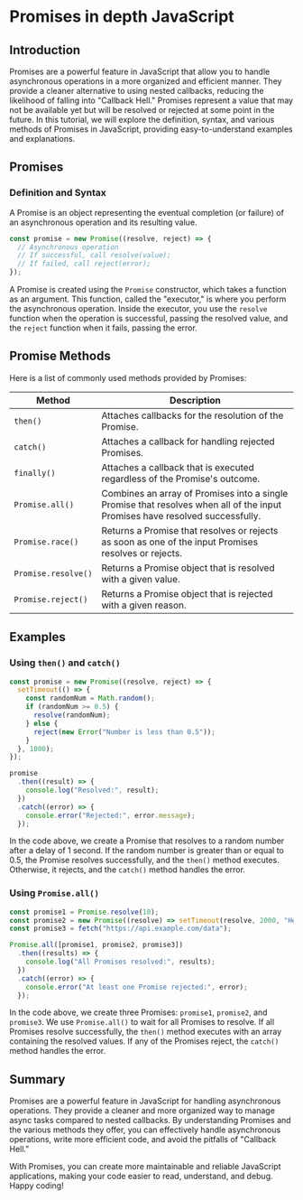 # Promises in depth JavaScript
## Introduction

Promises are a powerful feature in JavaScript that allow you to handle asynchronous operations in a more organized and efficient manner. They provide a cleaner alternative to using nested callbacks, reducing the likelihood of falling into "Callback Hell." Promises represent a value that may not be available yet but will be resolved or rejected at some point in the future. In this tutorial, we will explore the definition, syntax, and various methods of Promises in JavaScript, providing easy-to-understand examples and explanations.

## Promises

### Definition and Syntax

A Promise is an object representing the eventual completion (or failure) of an asynchronous operation and its resulting value.

```javascript
const promise = new Promise((resolve, reject) => {
  // Asynchronous operation
  // If successful, call resolve(value);
  // If failed, call reject(error);
});
```

A Promise is created using the `Promise` constructor, which takes a function as an argument. This function, called the "executor," is where you perform the asynchronous operation. Inside the executor, you use the `resolve` function when the operation is successful, passing the resolved value, and the `reject` function when it fails, passing the error.

## Promise Methods

Here is a list of commonly used methods provided by Promises:

| Method            | Description                                                                                                                  |
| ----------------- | ---------------------------------------------------------------------------------------------------------------------------- |
| `then()`          | Attaches callbacks for the resolution of the Promise.                                                                       |
| `catch()`         | Attaches a callback for handling rejected Promises.                                                                         |
| `finally()`       | Attaches a callback that is executed regardless of the Promise's outcome.                                                   |
| `Promise.all()`   | Combines an array of Promises into a single Promise that resolves when all of the input Promises have resolved successfully. |
| `Promise.race()`  | Returns a Promise that resolves or rejects as soon as one of the input Promises resolves or rejects.                        |
| `Promise.resolve()` | Returns a Promise object that is resolved with a given value.                                                               |
| `Promise.reject()`  | Returns a Promise object that is rejected with a given reason.                                                              |

## Examples

### Using `then()` and `catch()`

```javascript
const promise = new Promise((resolve, reject) => {
  setTimeout(() => {
    const randomNum = Math.random();
    if (randomNum >= 0.5) {
      resolve(randomNum);
    } else {
      reject(new Error("Number is less than 0.5"));
    }
  }, 1000);
});

promise
  .then((result) => {
    console.log("Resolved:", result);
  })
  .catch((error) => {
    console.error("Rejected:", error.message);
  });
```

In the code above, we create a Promise that resolves to a random number after a delay of 1 second. If the random number is greater than or equal to 0.5, the Promise resolves successfully, and the `then()` method executes. Otherwise, it rejects, and the `catch()` method handles the error.

### Using `Promise.all()`

```javascript
const promise1 = Promise.resolve(10);
const promise2 = new Promise((resolve) => setTimeout(resolve, 2000, "Hello"));
const promise3 = fetch("https://api.example.com/data");

Promise.all([promise1, promise2, promise3])
  .then((results) => {
    console.log("All Promises resolved:", results);
  })
  .catch((error) => {
    console.error("At least one Promise rejected:", error);
  });
```

In the code above, we create three Promises: `promise1`, `promise2`, and `promise3`. We use `Promise.all()` to wait for all Promises to resolve. If all Promises resolve successfully, the `then()` method executes with an array containing the resolved values. If any of the Promises reject, the `catch()` method handles the error.

## Summary

Promises are a powerful feature in JavaScript for handling asynchronous operations. They provide a cleaner and more organized way to manage async tasks compared to nested callbacks. By understanding Promises and the various methods they offer, you can effectively handle asynchronous operations, write more efficient code, and avoid the pitfalls of "Callback Hell."

With Promises, you can create more maintainable and reliable JavaScript applications, making your code easier to read, understand, and debug. Happy coding!